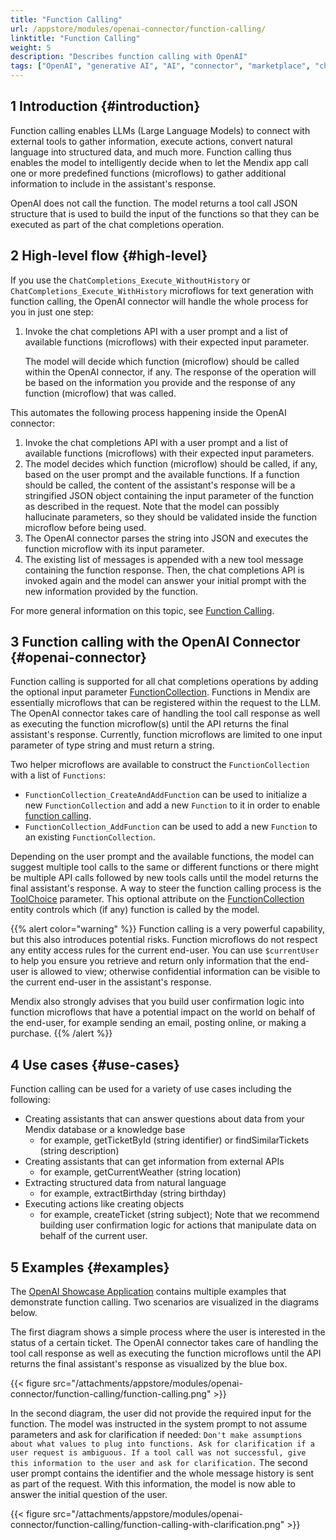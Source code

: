 ```yaml
---
title: "Function Calling"
url: /appstore/modules/openai-connector/function-calling/
linktitle: "Function Calling"
weight: 5
description: "Describes function calling with OpenAI"
tags: ["OpenAI", "generative AI", "AI", "connector", "marketplace", "chatgpt", "genAI", "Azure OpenAI", "function calling", "tools", "ReAct", "chat completions", "text generation"]
---
```


## 1 Introduction {#introduction}

Function calling enables LLMs (Large Language Models) to connect with external tools to gather information, execute actions, convert natural language into structured data, and much more. Function calling thus enables the model to intelligently decide when to let the Mendix app call one or more predefined functions (microflows) to gather additional information to include in the assistant's response.

OpenAI does not call the function. The model returns a tool call JSON structure that is used to build the input of the functions so that they can be executed as part of the chat completions operation.

## 2 High-level flow {#high-level}

If you use the `ChatCompletions_Execute_WithoutHistory` or `ChatCompletions_Execute_WithHistory` microflows for text generation with function calling, the OpenAI connector will handle the whole process for you in just one step:

1. Invoke the chat completions API with a user prompt and a list of available functions (microflows) with their expected input parameter.

    The model will decide which function (microflow) should be called within the OpenAI connector, if any. The response of the operation will be based on the information you provide and the response of any function (microflow) that was called.

This automates the following process happening inside the OpenAI connector:

1. Invoke the chat completions API with a user prompt and a list of available functions (microflows) with their expected input parameters.
2. The model decides which function (microflow) should be called, if any, based on the user prompt and the available functions. If a function should be called, the content of the assistant's response will be a stringified JSON object containing the input parameter of the function as described in the request.  Note that the model can possibly hallucinate parameters, so they should be validated inside the function microflow before being used.
3. The OpenAI connector parses the string into JSON and executes the function microflow with its input parameter. 
4. The existing list of messages is appended with a new tool message containing the function response. Then, the chat completions API is invoked again and the model can answer your initial prompt with the new information provided by the function.

For more general information on this topic, see [Function Calling](https://platform.openai.com/docs/guides/function-calling).

## 3 Function calling with the OpenAI Connector {#openai-connector}

Function calling is supported for all chat completions operations by adding the optional input parameter [FunctionCollection](/appstore/modules/openai-connector/#functioncollection). Functions in Mendix are essentially microflows that can be registered within the request to the LLM​. The OpenAI connector takes care of handling the tool call response as well as executing the function microflow(s) until the API returns the final assistant's response. Currently, function microflows are limited to one input parameter of type string and must return a string.

Two helper microflows are available to construct the `FunctionCollection` with a list of `Functions`:

* `FunctionCollection_CreateAndAddFunction` can be used to initialize a new `FunctionCollection` and add a new `Function` to it in order to enable [function calling](/appstore/modules/openai-connector/#chatcompletions-functioncalling).
* `FunctionCollection_AddFunction` can be used to add a new `Function` to an existing `FunctionCollection`.

Depending on the user prompt and the available functions, the model can suggest multiple tool calls to the same or different functions or there might be multiple API calls followed by new tools calls until the model returns the final assistant's response.
A way to steer the function calling process is the [ToolChoice](/appstore/modules/openai-connector/#enum-toolchoice) parameter. This optional attribute on the [FunctionCollection](/appstore/modules/openai-connector/#functioncollection) entity controls which (if any) function is called by the model.

{{% alert color="warning" %}}
Function calling is a very powerful capability, but this also introduces potential risks. Function microflows do not respect any entity access rules for the current end-user. You can use `$currentUser` to help you ensure you retrieve and return only information that the end-user is allowed to view; otherwise confidential information can be visible to the current end-user in the assistant's response.

Mendix also strongly advises that you build user confirmation logic into function microflows that have a potential impact on the world on behalf of the end-user, for example sending an email, posting online, or making a purchase.
{{% /alert %}}

## 4 Use cases {#use-cases}

Function calling can be used for a variety of use cases including the following:

* Creating assistants that can answer questions about data from your Mendix database or a knowledge base
    * for example, getTicketById (string identifier) or findSimilarTickets (string description)
* Creating assistants that can get information from external APIs
    * for example, getCurrentWeather (string location)
* Extracting structured data from natural language
    * for example, extractBirthday (string birthday)
* Executing actions like creating objects
    * for example, createTicket (string subject); Note that we recommend building user confirmation logic for actions that manipulate data on behalf of the current user.

## 5 Examples {#examples}

The [OpenAI Showcase Application](https://marketplace.mendix.com/link/component/220475) contains multiple examples that demonstrate function calling. Two scenarios are visualized in the diagrams below.

The first diagram shows a simple process where the user is interested in the status of a certain ticket. The OpenAI connector takes care of handling the tool call response as well as executing the function microflows until the API returns the final assistant's response as visualized by the blue box.

{{< figure src="/attachments/appstore/modules/openai-connector/function-calling/function-calling.png" >}}

In the second diagram, the user did not provide the required input for the function. The model was instructed in the system prompt to not assume parameters and ask for clarification if needed: `Don't make assumptions about what values to plug into functions. Ask for clarification if a user request is ambiguous. If a tool call was not successful, give this information to the user and ask for clarification.`
The second user prompt contains the identifier and the whole message history is sent as part of the request. With this information, the model is now able to answer the initial question of the user.

{{< figure src="/attachments/appstore/modules/openai-connector/function-calling/function-calling-with-clarification.png" >}}
